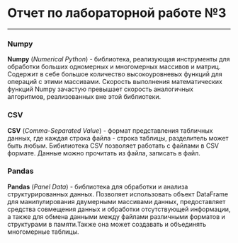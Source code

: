 # Отчет по лабораторной работе №3
****
### Numpy
**Numpy** (*Numerical Python*) - библиотека, реализующая инструменты для обработки больших одномерных и многомерных массивов и матриц.
Содержит в себе большое количество высокоуровневых функций для операций с этими массивами. Скорость выполнения математических функций 
Numpy зачастую превышает скорость аналогичных алгоритмов, реализованных вне этой библиотеки.

### CSV
**CSV** (*Comma-Separated Value*) - формат представления табличных данных, где каждая строка файла - строка таблицы, разделитель может быть любым.
Бибилиотека CSV позволяет работать с файлами в CSV формате. Данные можно прочитать из файла, записать в файл.

### Pandas
**Pandas** (*Panel Data*) - библиотека для обработки и анализа структурированных данных. Позволяет использовать объект DataFrame
для манипулирования двумерными массивами данных, предоставляет средства совмещения данных и обработки отсутствующей информации, а также
для обмена данными между файлами различными форматов и структурами в памяти.Также она может создавать и объединять многомерные таблицы.
